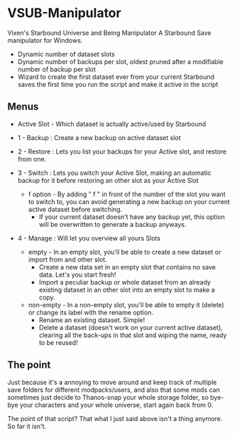 # VSUB-Manipulator
Vixen's Starbound Universe and Being Manipulator
A Starbound Save manipulator for Windows.

 - Dynamic number of dataset slots
 - Dynamic number of backups per slot, oldest pruned after a modifiable number of backup per slot
 - Wizard to create the first dataset ever from your current Starbound saves the first time you run the script and make it active in the script
 
 ## Menus
 
 - Active Slot - Which dataset is actually active/used by Starbound
  
 - 1 - Backup  : Create a new backup on active dataset slot
  
 - 2 - Restore : Lets you list your backups for your Active slot, and restore from one.
  
 - 3 - Switch  : Lets you switch your Active Slot, making an automatic backup for it before restoring an other slot as your Active Slot
    - f option  - By adding " f " in front of the number of the slot you want to switch to, you can avoid generating a new backup on your current active dataset before switching.  
      - If your current dataset doesn't have any backup yet, this option will be overwritten to generate a backup anyways.
 - 4 - Manage  : Will let you overview all yours Slots
    - empty     -   In an empty slot, you'll be able to create a new dataset or import from and other slot.
      - Create a new data set in an empty slot that contains no save data. Let's you start fresh!
      - Import a peculiar backup or whole dataset from an already existing dataset in an other slot into an empty slot to make a copy.
    - non-empty -   In a non-empty slot, you'll be able to empty it (delete) or change its label with the rename option.
      - Rename an existing dataset. Simple!
      - Delete a dataset (doesn't work on your current active dataset), clearing all the back-ups in that slot and wiping the name, ready to be reused!
 
 ## The point

Just because it's a annoying to move around and keep track of multiple save folders for different modpacks/users, and also that some mods can sometimes just decide to Thanos-snap your whole storage folder, so bye-bye your characters and your whole universe, start again back from 0.

The point of that script? That what I just said above isn't a thing anymore. So far it isn't.
